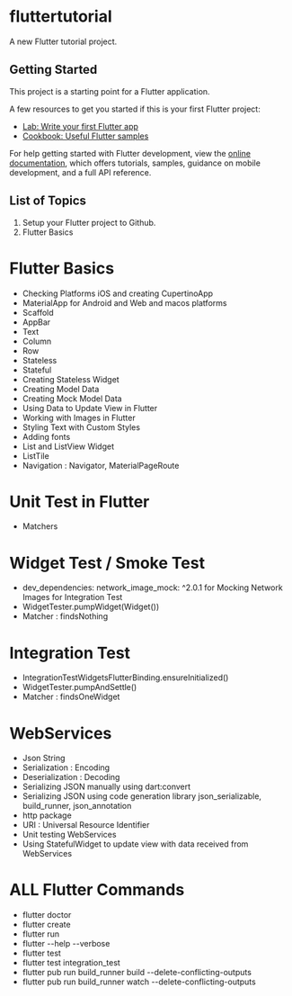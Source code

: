 # fluttertutorial

A new Flutter tutorial project.

## Getting Started

This project is a starting point for a Flutter application.

A few resources to get you started if this is your first Flutter project:

- [Lab: Write your first Flutter app](https://docs.flutter.dev/get-started/codelab)
- [Cookbook: Useful Flutter samples](https://docs.flutter.dev/cookbook)

For help getting started with Flutter development, view the
[online documentation](https://docs.flutter.dev/), which offers tutorials,
samples, guidance on mobile development, and a full API reference.

## List of Topics 
1. Setup your Flutter project to Github. 
2. Flutter Basics 


# Flutter Basics 
- Checking Platforms iOS and creating CupertinoApp 
- MaterialApp for Android and Web and macos platforms 
- Scaffold 
- AppBar 
- Text
- Column 
- Row 
- Stateless 
- Stateful
- Creating Stateless Widget 
- Creating Model Data 
- Creating Mock Model Data 
- Using Data to Update View in Flutter 
- Working with Images in Flutter 
- Styling Text with Custom Styles 
- Adding fonts
- List and ListView Widget 
- ListTile 
- Navigation : Navigator, MaterialPageRoute 

# Unit Test in Flutter 
- Matchers 

# Widget Test / Smoke Test 
- dev_dependencies: network_image_mock: ^2.0.1 for Mocking Network Images for Integration Test 
- WidgetTester.pumpWidget(Widget())
- Matcher : findsNothing 

# Integration Test
- IntegrationTestWidgetsFlutterBinding.ensureInitialized()
- WidgetTester.pumpAndSettle()
- Matcher : findsOneWidget 

# WebServices 
- Json String
- Serialization : Encoding 
- Deserialization : Decoding 
- Serializing JSON manually using dart:convert
- Serializing JSON using code generation library json_serializable, build_runner, json_annotation 
- http package 
- URI : Universal Resource Identifier 
- Unit testing WebServices 
- Using StatefulWidget to update view with data received from WebServices

# ALL Flutter Commands 
- flutter doctor  
- flutter create <project-name> 
- flutter run  
- flutter --help --verbose 
- flutter test 
- flutter test integration_test
- flutter pub run build_runner build --delete-conflicting-outputs
- flutter pub run build_runner watch --delete-conflicting-outputs
